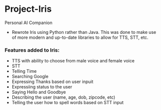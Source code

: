 # Project-Iris
Personal AI Companion 
- Rewrote Iris using Python rather than Java. This was done to make use of more modern and up-to-date libraries to allow for TTS, STT, etc.
### Features added to Iris:
- TTS with ability to choose from male voice and female voice
- STT
- Telling Time
- Searching Google
- Expressing Thanks based on user inpuit
- Expressiing status to the user
- Saying Hello and Goodbye
- Describing the user (name, age, dob, zipcode, etc)
- Telling the user how to spell words based on STT input
